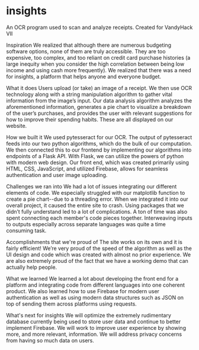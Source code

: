 # insights

An OCR program used to scan and analyze receipts. Created for VandyHack VII

Inspiration
We realized that although there are numerous budgeting software options, none of them are truly accessible. They are too expensive, too complex, and too reliant on credit card purchase histories (a large inequity when you consider the high correlation between being low income and using cash more frequently). We realized that there was a need for insights, a platform that helps anyone and everyone budget.

What it does
Users upload (or take) an image of a receipt. We then use OCR technology along with a string manipulation algorithm to gather vital information from the image’s input. Our data analysis algorithm analyzes the aforementioned information, generates a pie chart to visualize a breakdown of the user’s purchases, and provides the user with relevant suggestions for how to improve their spending habits. These are all displayed on our website.

How we built it
We used pytesseract for our OCR. The output of pytesseract feeds into our two python algorithms, which do the bulk of our computation. We then connected this to our frontend by implementing our algorithms into endpoints of a Flask API. With Flask, we can utilize the powers of python with modern web design. Our front end, which was created primarily using HTML, CSS, JavaScript, and utilized Firebase, allows for seamless authentication and user image uploading.

Challenges we ran into
We had a lot of issues integrating our different elements of code. We especially struggled with our matplotlib function to create a pie chart--due to a threading error. When we integrated it into our overall project, it caused the entire site to crash. Using packages that we didn’t fully understand led to a lot of complications. A ton of time was also spent connecting each member's code pieces together. Interweaving inputs to outputs especially across separate languages was quite a time consuming task.

Accomplishments that we're proud of
The site works on its own and it is fairly efficient! We’re very proud of the speed of the algorithm as well as the UI design and code which was created with almost no prior experience. We are also extremely proud of the fact that we have a working demo that can actually help people.

What we learned
We learned a lot about developing the front end for a platform and integrating code from different languages into one coherent product. We also learned how to use Firebase for modern user authentication as well as using modern data structures such as JSON on top of sending them across platforms using requests.

What's next for insights
We will optimize the extremely rudimentary database currently being used to store user data and continue to better implement Firebase. We will work to improve user experience by showing more, and more relevant, information. We will address privacy concerns from having so much data on users.

